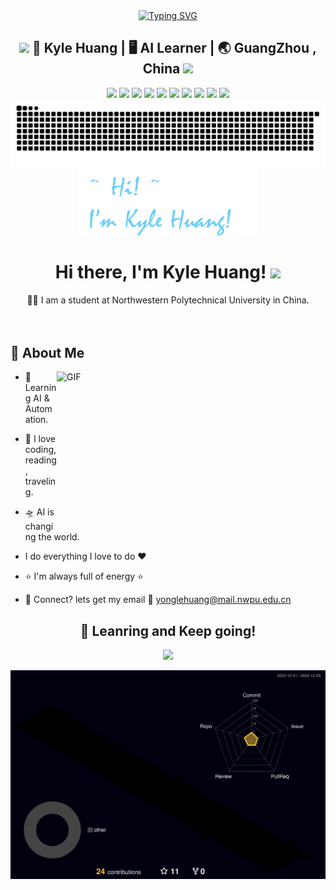 <div align="center">
    <a href="https://blog.sunguoqi.com/">
      <img src="https://readme-typing-svg.demolab.com?font=Fira+Code&pause=1000&width=600&lines=Hello+world!;Kyle+Huang+wish+you+a+good+day!&center=true&size=30" alt="Typing SVG" />
    </a>
  </div>

<div align="center">
<h2><img src="https://media.giphy.com/media/WUlplcMpOCEmTGBtBW/giphy.gif" width="30"> 👦 Kyle Huang | 🖥️ AI Learner | 🌏 GuangZhou , China <img src="https://media.giphy.com/media/WUlplcMpOCEmTGBtBW/giphy.gif" width="30"></h2>
</div>

<div align="center">
  <img src="https://img.shields.io/badge/C-A8B9CC?logo=c&logoColor=fff&style=flat">
  <img src="https://img.shields.io/badge/C%2B%2B-00599C?logo=cplusplus&logoColor=fff&style=flat">
  <img src="https://img.shields.io/badge/Python-3776AB?logo=python&logoColor=fff&style=flat">
  <img src="https://img.shields.io/badge/PyTorch-6DB33F?logo=pytorch&logoColor=fff&style=flat">
  <img src="https://img.shields.io/badge/ROS-FF6900?logo=ROS2&logoColor=fff&style=flat">
  <img src="https://img.shields.io/badge/Linux-FCC624?logo=linux&logoColor=000&style=flat">
  <img src="https://img.shields.io/badge/Windows-0078D6?logo=windows&logoColor=fff&style=flat">
  <img src="https://img.shields.io/badge/Visual%20Studio%20Code-007ACC?logo=visualstudiocode&logoColor=fff&style=flat">
  <img src="https://img.shields.io/badge/Gitee-E2231A?logo=gitee&logoColor=fff&style=flat">
  <img src="https://img.shields.io/badge/GitHub-181717?logo=github&logoColor=fff&style=flat">
</div>

<picture>
  <source media="(prefers-color-scheme: dark)" srcset="./profile-snake-contrib/github-contribution-grid-snake-dark.svg" />
  <source media="(prefers-color-scheme: light)" srcset="./profile-snake-contrib/github-contribution-grid-snake.svg" />
  <img alt="github-snake" src="./profile-snake-contrib/github-contribution-grid-snake-dark.svg" />
</picture>

<div align='center'><img src="./image/name.png"></div>

<div align="center">
   <h1>Hi there, I'm Kyle Huang! <img src="https://media.giphy.com/media/hvRJCLFzcasrR4ia7z/giphy.gif" width="25px"> </h1>
</div>

<div align="center"
  <h3>🧑‍🎓 I am a student at Northwestern Polytechnical University in China. <img src="https://www.nwpu.edu.cn/images/logo2.png" height="15" width="80"></h3>
</div>

<br />

## 👀 About Me

<img align="right" height="250px" width="430px" alt="GIF" src="https://media3.giphy.com/media/2IudUHdI075HL02Pkk/giphy.gif" />

 - 📖 Learning AI & Automation.
    
 - 🔭 I love coding, reading, traveling.

 - 🛸 AI is changing the world.
 
 - I do everything I love to do :heart:
 
 - ⭐ I'm always full of energy ⭐
 
 - 💬 Connect? lets get my email 💌 yonglehuang@mail.nwpu.edu.cn

<div align="center">
  <h2> </h2>
  <h2> 🏃 Leanring and Keep going! </h2>
</div>

<!--  -->

<p align="center" >
<a href="https://github.com/anuraghazra/github-readme-stats"> 
    <img  src="https://github-readme-stats.vercel.app/api?username=KyleHuang9&&show_icons=true&theme=radical"/>
</a>
</p>

<div align="center">
<img src="./profile-3d-contrib/profile-night-rainbow.svg" />
</div>

<br />
<!--
**KyleHuang9/KyleHuang9** is a ✨ _special_ ✨ repository because its `README.md` (this file) appears on your GitHub profile.

Here are some ideas to get you started:

- 🔭 I’m currently working on ...
- 🌱 I’m currently learning ...
- 👯 I’m looking to collaborate on ...
- 🤔 I’m looking for help with ...
- 💬 Ask me about ...
- 📫 How to reach me: ...
- 😄 Pronouns: ...
- ⚡ Fun fact: ...
-->
